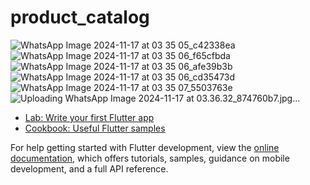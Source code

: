 # product_catalog

![WhatsApp Image 2024-11-17 at 03 35 05_c42338ea](https://github.com/user-attachments/assets/fd7cd63c-3f1a-4ff4-8d6d-f808b0aa95b4)
![WhatsApp Image 2024-11-17 at 03 35 06_f65cfbda](https://github.com/user-attachments/assets/bcb8bfa0-ab1f-4c16-b148-25449f83a798)
![WhatsApp Image 2024-11-17 at 03 35 06_afe39b3b](https://github.com/user-attachments/assets/aab64d29-3858-4668-ac91-414ba38e974d)
![WhatsApp Image 2024-11-17 at 03 35 06_cd35473d](https://github.com/user-attachments/assets/176e2ffb-ab63-4fbc-971e-4c9ba4e2fe95)
![WhatsApp Image 2024-11-17 at 03 35 07_5503763e](https://github.com/user-attachments/assets/8a076934-0a32-4b67-a89d-6c8d8d1615ce)
![Uploading WhatsApp Image 2024-11-17 at 03.36.32_874760b7.jpg…]()



- [Lab: Write your first Flutter app](https://docs.flutter.dev/get-started/codelab)
- [Cookbook: Useful Flutter samples](https://docs.flutter.dev/cookbook)

For help getting started with Flutter development, view the
[online documentation](https://docs.flutter.dev/), which offers tutorials,
samples, guidance on mobile development, and a full API reference.
